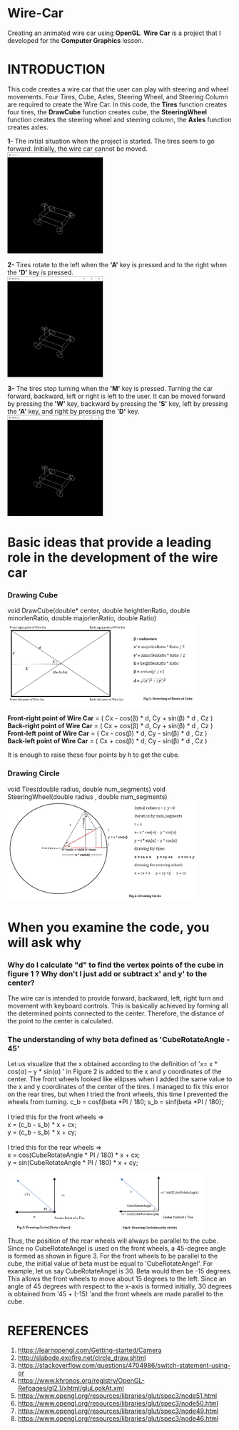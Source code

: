 # Wire-Car
Creating an animated wire car using __OpenGL__.
__Wire Car__ is a project that I developed for the __Computer Graphics__ lesson. 

# INTRODUCTION
This code creates a wire car that the user can play with steering and wheel movements. Four Tires, Cube, Axles, Steering Wheel, and Steering Column are required to create the Wire Car. In this code, the __Tires__ function creates four tires, the __DrawCube__ function creates cube, the __SteeringWheel__ function creates the steering wheel and steering column, the __Axles__ function creates axles.

__1-__ The initial situation when the project is started. The tires seem to go forward. Initially, the wire car cannot be moved.<br/>
<img src="img/default.gif" width="214" height="226"> <br/>

__2-__ Tires rotate to the left when the __'A'__ key is pressed and to the right when the __'D'__ key is pressed.<br/>
<img src="img/left_right.gif" width="214" height="226"> <br/>

__3-__ The tires stop turning when the __'M'__ key is pressed. Turning the car forward, backward, left or right is left to the user. It can be moved forward by pressing the __'W'__ key, backward by pressing the __'S'__ key, left by pressing the __'A'__ key, and right by pressing the __'D'__ key.<br/>
<img src="img/movement.gif" width="214" height="226"> <br/>

# Basic ideas that provide a leading role in the development of the wire car
### Drawing Cube
void DrawCube(double* center, double heightlenRatio, double minorlenRatio, double majorlenRatio, double Ratio)
<img src="img/fig-1.png" width="426" height="190"> <br />

__Front-right point of Wire Car__ = ( Cx - cos(β) * d, Cy + sin(β) * d , Cz ) <br />
__Back-right point of Wire Car__ = ( Cx + cos(β) * d, Cy + sin(β) * d , Cz ) <br />
__Front-left point of Wire Car__ = ( Cx - cos(β) * d, Cy - sin(β) * d , Cz ) <br />
__Back-left point of Wire Car__ = ( Cx + cos(β) * d, Cy - sin(β) * d , Cz ) <br />

It is enough to raise these four points by h to get the cube. <br />

### Drawing Circle
void Tires(double radius, double num_segments)
void SteeringWheel(double radius , double num_segments)
<img src="img/fig-2.png" width="426" height="225">

# When you examine the code, you will ask why
### Why do I calculate "d" to find the vertex points of the cube in figure 1 ? Why don't I just add or subtract x' and y' to the center?
The wire car is intended to provide forward, backward, left, right turn and movement with keyboard controls. This is basically achieved by forming all the determined points connected to the center. Therefore, the distance of the point to the center is calculated.

### The understanding of why beta defined as 'CubeRotateAngle - 45'
Let us visualize that the x obtained according to the definition of 'x= x * cos(α) – y * sin(α) ' in Figure 2 is added to the x and y coordinates of the center.
The front wheels looked like ellipses when I added the same value to the x and y coordinates of the center of the tires. I managed to fix this error on the rear tires, but when I tried the front wheels, this time I prevented the wheels from turning.
c_b = cosf(beta *PI / 180; s_b = sinf(beta *PI / 180); <br />
<br />
I tried this for the front wheels => <br />
x = (c_b - s_b) * x + cx; <br />
y = (c_b - s_b) * x + cy; <br/>
<br />
I tried this for the rear wheels => <br />
x = cos(CubeRotateAngle * PI / 180) * x + cx; <br />
y =  sin(CubeRotateAngle * PI / 180) * x + cy; <br />

<img src="img/fig-3-4.png" width="440" height="141"> <br />
Thus, the position of the rear wheels will always be parallel to the cube. Since no CubeRotateAngel is used on the front wheels, a 45-degree angle is formed as shown in figure 3. For the front wheels to be parallel to the cube, the initial value of beta must be equal to 'CubeRotateAngel'. For example, let us say CubeRotateAngel is 30. Beta would then be -15 degrees. This allows the front wheels to move about 15 degrees to the left. Since an angle of 45 degrees with respect to the x-axis is formed initially, 30 degrees is obtained from '45 + (-15) 'and the front wheels are made parallel to the cube.


# REFERENCES
1.	https://learnopengl.com/Getting-started/Camera
2.	http://slabode.exofire.net/circle_draw.shtml
3.	https://stackoverflow.com/questions/4704986/switch-statement-using-or
4.	https://www.khronos.org/registry/OpenGL-Refpages/gl2.1/xhtml/gluLookAt.xml
5.	https://www.opengl.org/resources/libraries/glut/spec3/node51.html
6.	https://www.opengl.org/resources/libraries/glut/spec3/node50.html
7.	https://www.opengl.org/resources/libraries/glut/spec3/node49.html
8.	https://www.opengl.org/resources/libraries/glut/spec3/node46.html

